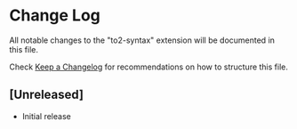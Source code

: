 # Change Log

All notable changes to the "to2-syntax" extension will be documented in this file.

Check [Keep a Changelog](http://keepachangelog.com/) for recommendations on how to structure this file.

## [Unreleased]

- Initial release
